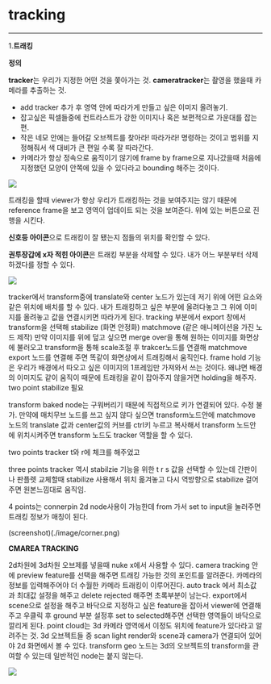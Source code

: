 # tracking  
***  
1.**트래킹**

**정의**  
  
 **tracker**는 우리가 지정한 어떤 것을 쫓아가는 것.
 **cameratracker**는 촬영을 했을때 카메라를 추출하는 것.
 
 * add tracker 추가 후 영역 안에 따라가게 만들고 싶은 이미지 올려놓기.
 * 잡고싶은 픽셀들중에 컨트라스트가 강한 이미지나 혹은 보편적으로 가운대를 잡는 편.
 * 작은 네모 안에는 들어갈 오브젝트를 찾아라! 따라가라! 명령하는 것이고 범위를 지정해줘서 색 대비가 큰 편일 수록 잘 따라간다.
 * 카메라가 항상 정속으로 움직이기 않기에 frame by frame으로 지나갔을때 처음에 지정했던 모양이 안쪽에 있을 수 있다라고 bounding 해주는 것이다.

<img src="http://hagbarth.net/wp-content/uploads/2013/10/OBJECT1.jpg">
 
 트래킹을 할때 viewer가 항상 우리가 트래킹하는 것을 보여주지는 않기 때문에 reference frame을 보고 영역이 업데이트 되는 것을 보여준다.
 위에 있는 버튼으로 진행을 시킨다.
 
 **신호등 아이콘**으로 트래킹이 잘 됐는지 점들의 위치를 확인할 수 있다.  
 
 **권투장갑에 x자 적힌 아이콘**은 트래킹 부분을 삭제할 수 있다. 내가 어느 부분부터 삭제하겠다를 정할 수 있다.  
 
 <img src="https://d2x313g9lpht1q.cloudfront.net/optimized/3X/a/b/abdb8dc9d81e4a8487c19d6146c16f8cdb3a5f23_2_690x659.png">
 
 tracker에서 transform중에 translate와 center 노드가 있는데 저기 위에 어떤 요소와 같은 위치에 배치를 할 수 있다.
 내가 트래킹하고 싶은 부분에 올려다놓고 그 위에 이미지를 올려놓고 값을 연결시키면 따라가게 된다.
 tracking 부분에서 export 창에서 transform을 선택해 stabilize (화면 안정화) matchmove (같은 애니메이션을 가진 노드 제작) 
 만약 이미지를 위에 덮고 싶으면 merge over을 통해 원하는 이미지를 화면상에 불러오고 
 transform을 통해 scale조절 후 trakcer노드를 연결해 matchmove export 노드를 연결해 주면 똑같이 화면상에서 트래킹해서 움직인다.
 frame hold 기능은 우리가 배경에서 따오고 싶은 이미지의 1프레임만 가져와서 쓰는 것이다. 왜냐면 배경의 이미지도 같이 움직이 때문에 트래킹을 같이 잡아주지 않을거면
 holding을 해주자.  
 two point stabilize 필요
 
 transform baked node는 구워버리기 때문에 직접적으로 키가 연결되어 있다. 수정 불가.
 만약에 매치무브 노드를 쓰고 싶지 않다 싶으면 transform노드안에 matchmove 노드의 translate 값과 center값의 커브를 ctrl키 누르고 복사해서 transform 노드안에 위치시켜주면 
 transform 노드도 tracker 역할을 할 수 있다.  
 
 two points tracker t와 r에 체크를 해주었고 
 
 three points tracker 역시 stabilzie 기능을 위한 t r s 값을 선택할 수 있는데 
 간판이나 판플렛 교체할때 stabilize 사용해서 위치 옮겨놓고 다시 역방향으로 stabilize 걸어주면 원본느낌대로 움직임.
 
 4 points는 connerpin 2d node사용이 가능한데 from 가서 set to input을 눌러주면 트래킹 정보가 매칭이 된다.
 
 (screenshot)(./image/corner.png)
   
 **CMAREA TRACKING** 
 
 2d차원에 3d차원 오브제를 넣을때 nuke x에서 사용할 수 있다.
 camera tracking 안에 preview feature를 선택을 해주면 트래킹 가능한 것의 포인트를 알려준다.
 카메라의 정보를 입력해주어야 더 수월한 카메라 트래킹이 이루어진다.
 auto track 에서 최소값과 최대값 설정을 해주고 delete rejected 해주면 초록부분이 남는다.
 export에서 scene으로 설정을 해주고 
 바닥으로 지정하고 싶은 feature을 잡아서 viewer에 연결해주고 우클릭 후 ground 부분 설정후 set to selected해주면 선택한 영역들이 바닥으로 깔리게 된다.
 point cloud는 3d 카메라 영역에서 이정도 위치에 feature가 있다라고 알려주는 것.
 3d 오브젝트들 중 scan light render와 scene과 camera가 연결되어 있어야 2d 화면에서 볼 수 있다. 
 transform geo 노드는 3d의 오브젝트의 transform을 관여할 수 있는데 일반적인 node는 붙지 않는다.
 
 <img src="https://preview.redd.it/ctt8hfsn1ei21.png?width=2484&format=png&auto=webp&s=8be02503f4e3d4036f80f0707d5ba60dd37b378e">
 
 
 
